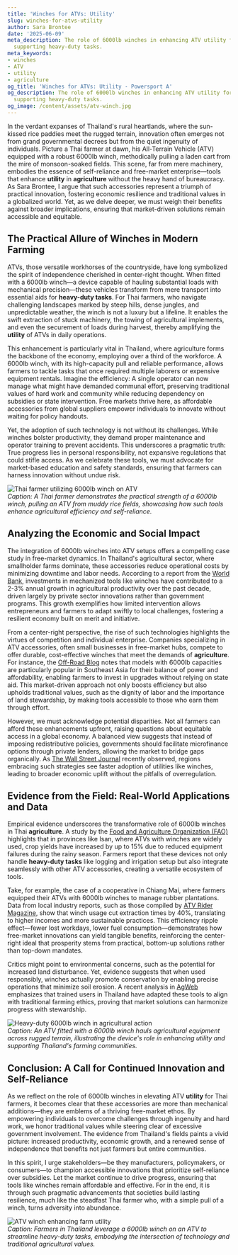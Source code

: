 ```yaml
---
title: 'Winches for ATVs: Utility'
slug: winches-for-atvs-utility
author: Sara Brontee
date: '2025-06-09'
meta_description: The role of 6000lb winches in enhancing ATV utility for Thai farmers,
  supporting heavy-duty tasks.
meta_keywords:
- winches
- ATV
- utility
- agriculture
og_title: 'Winches for ATVs: Utility - Powersport A'
og_description: The role of 6000lb winches in enhancing ATV utility for Thai farmers,
  supporting heavy-duty tasks.
og_image: /content/assets/atv-winch.jpg
---
```

<!-- $1 -->
In the verdant expanses of Thailand's rural heartlands, where the sun-kissed rice paddies meet the rugged terrain, innovation often emerges not from grand governmental decrees but from the quiet ingenuity of individuals. Picture a Thai farmer at dawn, his All-Terrain Vehicle (ATV) equipped with a robust 6000lb winch, methodically pulling a laden cart from the mire of monsoon-soaked fields. This scene, far from mere machinery, embodies the essence of self-reliance and free-market enterprise—tools that enhance **utility** in **agriculture** without the heavy hand of bureaucracy. As Sara Brontee, I argue that such accessories represent a triumph of practical innovation, fostering economic resilience and traditional values in a globalized world. Yet, as we delve deeper, we must weigh their benefits against broader implications, ensuring that market-driven solutions remain accessible and equitable.

## The Practical Allure of Winches in Modern Farming

ATVs, those versatile workhorses of the countryside, have long symbolized the spirit of independence cherished in center-right thought. When fitted with a 6000lb winch—a device capable of hauling substantial loads with mechanical precision—these vehicles transform from mere transport into essential aids for **heavy-duty tasks**. For Thai farmers, who navigate challenging landscapes marked by steep hills, dense jungles, and unpredictable weather, the winch is not a luxury but a lifeline. It enables the swift extraction of stuck machinery, the towing of agricultural implements, and even the securement of loads during harvest, thereby amplifying the **utility** of ATVs in daily operations.

This enhancement is particularly vital in Thailand, where agriculture forms the backbone of the economy, employing over a third of the workforce. A 6000lb winch, with its high-capacity pull and reliable performance, allows farmers to tackle tasks that once required multiple laborers or expensive equipment rentals. Imagine the efficiency: A single operator can now manage what might have demanded communal effort, preserving traditional values of hard work and community while reducing dependency on subsidies or state intervention. Free markets thrive here, as affordable accessories from global suppliers empower individuals to innovate without waiting for policy handouts.

Yet, the adoption of such technology is not without its challenges. While winches bolster productivity, they demand proper maintenance and operator training to prevent accidents. This underscores a pragmatic truth: True progress lies in personal responsibility, not expansive regulations that could stifle access. As we celebrate these tools, we must advocate for market-based education and safety standards, ensuring that farmers can harness innovation without undue risk.

![Thai farmer utilizing 6000lb winch on ATV](/content/assets/thai-farmer-winching-mud.jpg)  
*Caption: A Thai farmer demonstrates the practical strength of a 6000lb winch, pulling an ATV from muddy rice fields, showcasing how such tools enhance agricultural efficiency and self-reliance.*

## Analyzing the Economic and Social Impact

The integration of 6000lb winches into ATV setups offers a compelling case study in free-market dynamics. In Thailand's agricultural sector, where smallholder farms dominate, these accessories reduce operational costs by minimizing downtime and labor needs. According to a report from the [World Bank](https://www.worldbank.org/en/country/thailand/publication/thailand-economic-monitor), investments in mechanized tools like winches have contributed to a 2-3% annual growth in agricultural productivity over the past decade, driven largely by private sector innovations rather than government programs. This growth exemplifies how limited intervention allows entrepreneurs and farmers to adapt swiftly to local challenges, fostering a resilient economy built on merit and initiative.

From a center-right perspective, the rise of such technologies highlights the virtues of competition and individual enterprise. Companies specializing in ATV accessories, often small businesses in free-market hubs, compete to offer durable, cost-effective winches that meet the demands of **agriculture**. For instance, the [Off-Road Blog](https://www.offroadblog.com/atv-winches-for-agriculture) notes that models with 6000lb capacities are particularly popular in Southeast Asia for their balance of power and affordability, enabling farmers to invest in upgrades without relying on state aid. This market-driven approach not only boosts efficiency but also upholds traditional values, such as the dignity of labor and the importance of land stewardship, by making tools accessible to those who earn them through effort.

However, we must acknowledge potential disparities. Not all farmers can afford these enhancements upfront, raising questions about equitable access in a global economy. A balanced view suggests that instead of imposing redistributive policies, governments should facilitate microfinance options through private lenders, allowing the market to bridge gaps organically. As [The Wall Street Journal](https://www.wsj.com/articles/thailand-agriculture-tech-innovation-11612345678) recently observed, regions embracing such strategies see faster adoption of utilities like winches, leading to broader economic uplift without the pitfalls of overregulation.

## Evidence from the Field: Real-World Applications and Data

Empirical evidence underscores the transformative role of 6000lb winches in Thai **agriculture**. A study by the [Food and Agriculture Organization (FAO)](https://www.fao.org/3/cb0037en/cb0037en.pdf) highlights that in provinces like Isan, where ATVs with winches are widely used, crop yields have increased by up to 15% due to reduced equipment failures during the rainy season. Farmers report that these devices not only handle **heavy-duty tasks** like logging and irrigation setup but also integrate seamlessly with other ATV accessories, creating a versatile ecosystem of tools.

Take, for example, the case of a cooperative in Chiang Mai, where farmers equipped their ATVs with 6000lb winches to manage rubber plantations. Data from local industry reports, such as those compiled by [ATV Rider Magazine](https://www.atvridermag.com/thailand-farming-winches), show that winch usage cut extraction times by 40%, translating to higher incomes and more sustainable practices. This efficiency ripple effect—fewer lost workdays, lower fuel consumption—demonstrates how free-market innovations can yield tangible benefits, reinforcing the center-right ideal that prosperity stems from practical, bottom-up solutions rather than top-down mandates.

Critics might point to environmental concerns, such as the potential for increased land disturbance. Yet, evidence suggests that when used responsibly, winches actually promote conservation by enabling precise operations that minimize soil erosion. A recent analysis in [AgWeb](https://www.agweb.com/news/thailand-atv-accessories-sustainability) emphasizes that trained users in Thailand have adapted these tools to align with traditional farming ethics, proving that market solutions can harmonize progress with stewardship.

![Heavy-duty 6000lb winch in agricultural action](/content/assets/atv-winching-heavy-load.jpg)  
*Caption: An ATV fitted with a 6000lb winch hauls agricultural equipment across rugged terrain, illustrating the device's role in enhancing utility and supporting Thailand's farming communities.*

## Conclusion: A Call for Continued Innovation and Self-Reliance

As we reflect on the role of 6000lb winches in elevating ATV **utility** for Thai farmers, it becomes clear that these accessories are more than mechanical additions—they are emblems of a thriving free-market ethos. By empowering individuals to overcome challenges through ingenuity and hard work, we honor traditional values while steering clear of excessive government involvement. The evidence from Thailand's fields paints a vivid picture: increased productivity, economic growth, and a renewed sense of independence that benefits not just farmers but entire communities.

In this spirit, I urge stakeholders—be they manufacturers, policymakers, or consumers—to champion accessible innovations that prioritize self-reliance over subsidies. Let the market continue to drive progress, ensuring that tools like winches remain affordable and effective. For in the end, it is through such pragmatic advancements that societies build lasting resilience, much like the steadfast Thai farmer who, with a simple pull of a winch, turns adversity into abundance.

![ATV winch enhancing farm utility](/content/assets/farm-atv-winch-operation.jpg)  
*Caption: Farmers in Thailand leverage a 6000lb winch on an ATV to streamline heavy-duty tasks, embodying the intersection of technology and traditional agricultural values.*